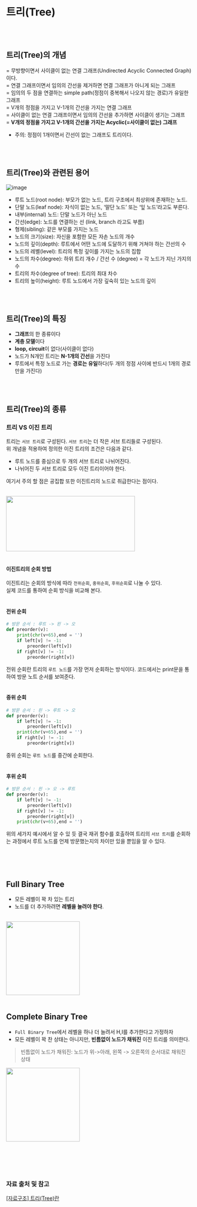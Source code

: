 # 트리(Tree)

<br><br>
## 트리(Tree)의 개념
= 무방향이면서 사이클이 없는 연결 그래프(Undirected Acyclic Connected Graph)이다. <br>
= 연결 그래프이면서 임의의 간선을 제거하면 연결 그래프가 아니게 되는 그래프<br>
= 임의의 두 점을 연결하는 simple path(정점이 중복해서 나오지 않는 경로)가 유일한 그래프<br>
= V개의 정점을 가지고 V-1개의 간선을 가지는 연결 그래프<br>
= 사이클이 없는 연결 그래프이면서 임의의 간선을 추가하면 사이클이 생기는 그래프<br>
= **V개의 정점을 가지고 V-1개의 간선을 가지는 Acyclic(=사이클이 없는) 그래프**

* 주의: 정점이 1개이면서 간선이 없는 그래프도 트리이다.

<br><br>

## 트리(Tree)와 관련된 용어
![image](https://user-images.githubusercontent.com/43839951/200528702-f7e71b97-bc97-42b2-9961-93461f8e2913.png)
- 루트 노드(root node): 부모가 없는 노드, 트리 구조에서 최상위에 존재하는 노드.<br>
- 단말 노드(leaf node): 자식이 없는 노드, ‘말단 노드’ 또는 ‘잎 노드’라고도 부른다.<br>
- 내부(internal) 노드: 단말 노드가 아닌 노드<br>
- 간선(edge): 노드를 연결하는 선 (link, branch 라고도 부름)<br>
- 형제(sibling): 같은 부모를 가지는 노드<br>
- 노드의 크기(size): 자신을 포함한 모든 자손 노드의 개수<br>
- 노드의 깊이(depth): 루트에서 어떤 노드에 도달하기 위해 거쳐야 하는 간선의 수<br>
- 노드의 레벨(level): 트리의 특정 깊이를 가지는 노드의 집합<br>
- 노드의 차수(degree): 하위 트리 개수 / 간선 수 (degree) = 각 노드가 지닌 가지의 수<br>
- 트리의 차수(degree of tree): 트리의 최대 차수<br>
- 트리의 높이(height): 루트 노드에서 가장 깊숙히 있는 노드의 깊이<br>

<br><br>
## 트리(Tree)의 특징
- **그래프**의 한 종류이다
- **계층 모델**이다
- **loop, circuit**이 없다(사이클이 없다)
- 노드가 N개인 트리는 **N-1개의 간선**을 가진다
- 루트에서 특정 노드로 가는 **경로는 유일**하다(두 개의 정점 사이에 반드시 1개의 경로만을 가진다)

<br><br>
## 트리(Tree)의 종류

### 트리 VS 이진 트리
트리는 `서브 트리`로 구성된다. `서브 트리`는 더 작은 서브 트리들로 구성된다.<br>
위 개념을 적용하여 정의한 이진 트리의 조건은 다음과 같다.
- 루트 노드를 중심으로 두 개의 서브 트리로 나뉘어진다.
- 나뉘어진 두 서브 트리로 모두 이진 트리이어야 한다.

여기서 주의 할 점은 공집합 또한 이진트리의 노드로 취급한다는 점이다.<br><br>

<img src="https://user-images.githubusercontent.com/43839951/200601409-e376d17c-f353-46f8-b9f3-7b677fe9da62.png" width="350" height="150"/>
<br><br>

#### 이진트리의 순회 방법
이진트리는 순회의 방식에 따라 `전위순회`, `중위순회`, `후위순회`로 나눌 수 있다.<br>
실제 코드를 통하여 순회 방식을 비교해 본다.<br><br>
#### 전위 순회
```python
# 방문 순서 : 루트 -> 왼 -> 오
def preorder(v):
    print(chr(v+65),end = '')
    if left[v] != -1:
        preorder(left[v])
    if right[v] != -1:
        preorder(right[v])
```
전위 순회란 트리의 `루트 노드`를 가장 먼저 순회하는 방식이다. 
코드에서는 print문을 통하여 방문 노트 순서를 보여준다.<br><br>

#### 중위 순회
```python
# 방문 순서 : 왼 -> 루트 -> 오
def preorder(v):
    if left[v] != -1:
        preorder(left[v])
    print(chr(v+65),end = '')
    if right[v] != -1:
        preorder(right[v])
```
중위 순회는 `루트 노드`를 중간에 순회한다.<br><br>

#### 후위 순회
```python
# 방문 순서 : 왼 -> 오 -> 루트
def preorder(v):
    if left[v] != -1:
        preorder(left[v])
    if right[v] != -1:
        preorder(right[v])
    print(chr(v+65),end = '')
```

위의 세가지 예시에서 알 수 있 듯 결국 재귀 함수를 호출하여 트리의 `서브 트리`를
순회하는 과정에서 루트 노드를 언제 방문했는지의 차이만 있을 뿐임을 알 수 있다.<br><br>

<br><br>
## Full Binary Tree
- 모든 레벨이 꽉 차 있는 트리
- 노드를 더 추가하려면 **레벨을 늘려야 한다**.<br><br>
<img src="https://user-images.githubusercontent.com/43839951/200601711-960bee3e-a107-4acf-906c-3cebf16195de.png" width="200" height="200"/>
<br><br>

## Complete Binary Tree
- `Full Binary Tree`에서 레벨을 하나 더 늘려서 H,I를 추가한다고 가정하자
- 모든 레벨이 꽉 찬 상태는 아니지만, **빈틈없이 노드가 채워진** 이진 트리를 의미한다.

> 빈틈없이 노드가 채워진: 노드가 위->아래, 왼쪽 -> 오른쪽의 순서대로 채워진 상태


<img src="https://user-images.githubusercontent.com/43839951/200601931-31269a28-9517-46bf-a355-83cb58ac3264.png" width="200" height="200"/>


<br><br>
---
### 자료 출처 및 참고<br>
[[자료구조] 트리(Tree)란](https://gmlwjd9405.github.io/2018/08/12/data-structure-tree.html)


